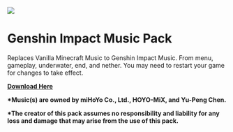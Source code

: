 <p align="left"><img src="https://media.discordapp.net/attachments/684063304678637666/866317338931888138/pack_icon.png?width=120&height=120"></p>

# Genshin Impact Music Pack

Replaces Vanilla Minecraft Music to Genshin Impact Music. From menu, gameplay, underwater, end, and nether. You may need to restart your game for changes to take effect.

__[Download Here](https://gimusicpackmc.carrd.co/)__

**\*Music(s) are owned by miHoYo Co., Ltd., HOYO-MiX, and Yu-Peng Chen.**

**\*The creator of this pack assumes no responsibility and liability for any loss and damage that may arise from the use of this pack.**
